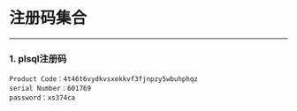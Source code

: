# 注册码集合

------

### 1. plsql注册码
```
Product Code：4t46t6vydkvsxekkvf3fjnpzy5wbuhphqz
serial Number：601769
password：xs374ca
```